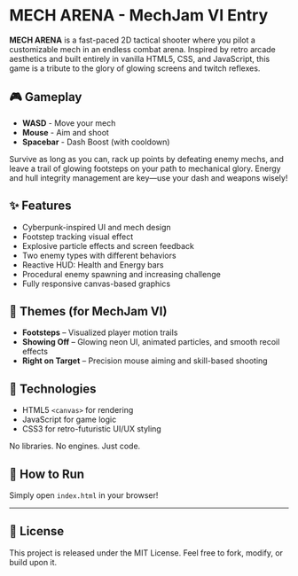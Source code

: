 # MECH ARENA - MechJam VI Entry

**MECH ARENA** is a fast-paced 2D tactical shooter where you pilot a customizable mech in an endless combat arena. Inspired by retro arcade aesthetics and built entirely in vanilla HTML5, CSS, and JavaScript, this game is a tribute to the glory of glowing screens and twitch reflexes.



## 🎮 Gameplay

- **WASD** - Move your mech  
- **Mouse** - Aim and shoot  
- **Spacebar** - Dash Boost (with cooldown)  

Survive as long as you can, rack up points by defeating enemy mechs, and leave a trail of glowing footsteps on your path to mechanical glory. Energy and hull integrity management are key—use your dash and weapons wisely!

## ✨ Features

- Cyberpunk-inspired UI and mech design
- Footstep tracking visual effect
- Explosive particle effects and screen feedback
- Two enemy types with different behaviors
- Reactive HUD: Health and Energy bars
- Procedural enemy spawning and increasing challenge
- Fully responsive canvas-based graphics

## 🧩 Themes (for MechJam VI)

- **Footsteps** – Visualized player motion trails  
- **Showing Off** – Glowing neon UI, animated particles, and smooth recoil effects  
- **Right on Target** – Precision mouse aiming and skill-based shooting

## 🚀 Technologies

- HTML5 `<canvas>` for rendering
- JavaScript for game logic
- CSS3 for retro-futuristic UI/UX styling

No libraries. No engines. Just code.

## 📁 How to Run

Simply open `index.html` in your browser!

---

## 📄 License

This project is released under the MIT License. Feel free to fork, modify, or build upon it.
